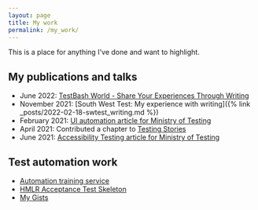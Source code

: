 ```yaml
---
layout: page
title: My work
permalink: /my_work/
---
```


This is a place for anything I've done and want to highlight.

## My publications and talks
- June 2022: [TestBash World - Share Your Experiences Through Writing][7]
- November 2021: [South West Test: My experience with writing]({% link _posts/2022-02-18-swtest_writing.md %})
- February 2021: [UI automation article for Ministry of Testing][3]
- April 2021: Contributed a chapter to [Testing Stories][4]
- June 2021: [Accessibility Testing article for Ministry of Testing][5]

## Test automation work
- [Automation training service][2]
- [HMLR Acceptance Test Skeleton][1]
- [My Gists][6]


[1]: https://github.com/LandRegistry/skeleton-acceptance-tests
[2]: https://automation-training.herokuapp.com/
[3]: https://www.ministryoftesting.com/dojo/series/the-testing-planet-2021/lessons/me-myself-and-ui-my-experiences-with-ui-testing-at-hm-land-registry
[4]: https://leanpub.com/testing_stories
[5]: https://www.ministryoftesting.com/dojo/series/the-testing-planet-2021/lessons/accessibility-testing-of-a-government-website-experience-and-recommendations
[6]: https://gist.github.com/flynnbops
[7]: https://www.ministryoftesting.com/dojo/series/testbash-world-2022/lessons/share-your-experiences-through-writing-aaron-flynn
